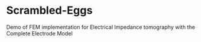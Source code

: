 # Scrambled-Eggs
Demo of FEM implementation for Electrical Impedance tomography with the Complete Electrode Model
